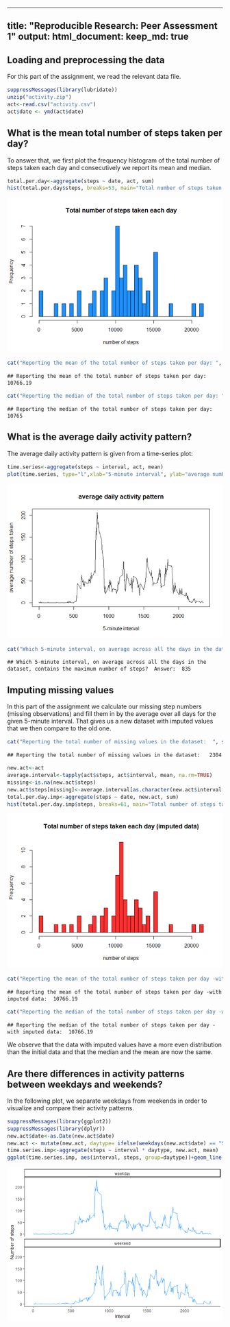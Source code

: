 
---
title: "Reproducible Research: Peer Assessment 1"
output: 
  html_document:
    keep_md: true
---




## Loading and preprocessing the data

For this part of the assignment, we read the relevant data file.


```r
suppressMessages(library(lubridate))
unzip("activity.zip")
act<-read.csv("activity.csv")
act$date <- ymd(act$date)
```


## What is the mean total number of steps taken per day?

To answer that, we first plot the frequency histogram of the total number of steps taken each day and consecutively we report its mean and median.


```r
total.per.day<-aggregate(steps ~ date, act, sum)
hist(total.per.day$steps, breaks=53, main="Total number of steps taken each day", xlab="number of steps", col="dodgerblue")
```

![](PA1_template_files/figure-html/unnamed-chunk-2-1.png)<!-- -->

```r
cat("Reporting the mean of the total number of steps taken per day: ", mean(total.per.day$steps))
```

```
## Reporting the mean of the total number of steps taken per day:  10766.19
```

```r
cat("Reporting the median of the total number of steps taken per day: ", median(total.per.day$steps))
```

```
## Reporting the median of the total number of steps taken per day:  10765
```



## What is the average daily activity pattern?

The average daily activity pattern is given from a time-series plot:


```r
time.series<-aggregate(steps ~ interval, act, mean)
plot(time.series, type="l",xlab="5-minute interval", ylab="average number of steps taken", main="average daily activity pattern")
```

![](PA1_template_files/figure-html/unnamed-chunk-3-1.png)<!-- -->

```r
cat("Which 5-minute interval, on average across all the days in the dataset, contains the maximum number of steps?  Answer: ", time.series$interval[time.series$steps==max(time.series$steps)])
```

```
## Which 5-minute interval, on average across all the days in the dataset, contains the maximum number of steps?  Answer:  835
```


## Imputing missing values

In this part of the assignment we calculate our missing step numbers (missing observations) and fill them in by the average over all days for the given 5-minute interval. That gives us a new dataset with imputed values that we then compare to the old one.


```r
cat("Reporting the total number of missing values in the dataset:  ", sum(!complete.cases(act)))
```

```
## Reporting the total number of missing values in the dataset:   2304
```

```r
new.act<-act
average.interval<-tapply(act$steps, act$interval, mean, na.rm=TRUE)
missing<-is.na(new.act$steps)
new.act$steps[missing]<-average.interval[as.character(new.act$interval[missing])]
total.per.day.imp<-aggregate(steps ~ date, new.act, sum)
hist(total.per.day.imp$steps, breaks=61, main="Total number of steps taken each day (imputed data)", xlab="number of steps", col="firebrick1")
```

![](PA1_template_files/figure-html/unnamed-chunk-4-1.png)<!-- -->

```r
cat("Reporting the mean of the total number of steps taken per day -with imputed data: ", mean(total.per.day.imp$steps))
```

```
## Reporting the mean of the total number of steps taken per day -with imputed data:  10766.19
```

```r
cat("Reporting the median of the total number of steps taken per day -with imputed data: ", median(total.per.day.imp$steps))
```

```
## Reporting the median of the total number of steps taken per day -with imputed data:  10766.19
```

We observe that the data with imputed values have a more even distribution than the initial data and that the median and the mean are now the same.


## Are there differences in activity patterns between weekdays and weekends?

In the following plot, we separate weekdays from weekends in order to visualize and compare their activity patterns.


```r
suppressMessages(library(ggplot2))
suppressMessages(library(dplyr))
new.act$date<-as.Date(new.act$date)
new.act <- mutate(new.act, daytype= ifelse(weekdays(new.act$date) == "Saturday" | weekdays(new.act$date) == "Sunday", "weekend", "weekday"))
time.series.imp<-aggregate(steps ~ interval * daytype, new.act, mean)
ggplot(time.series.imp, aes(interval, steps, group=daytype))+geom_line(color="dodgerblue")+facet_wrap(.~daytype, ncol = 1, nrow=2) +ylab("Number of steps")+xlab("Interval")+theme_classic()
```

![](PA1_template_files/figure-html/unnamed-chunk-5-1.png)<!-- -->

